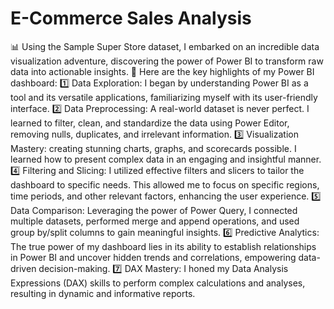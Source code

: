 # E-Commerce Sales Analysis

📊 Using the Sample Super Store dataset, I embarked on an incredible data visualization adventure, discovering the power of Power BI to transform raw data into actionable insights.
🎯 Here are the key highlights of my Power BI dashboard:
1️⃣ Data Exploration: I began by understanding Power BI as a tool and its versatile applications, familiarizing myself with its user-friendly interface.
2️⃣ Data Preprocessing: A real-world dataset is never perfect. I learned to filter, clean, and standardize the data using Power Editor, removing nulls, duplicates, and irrelevant information.
3️⃣ Visualization Mastery:  creating stunning charts, graphs, and scorecards possible. I learned how to present complex data in an engaging and insightful manner.
4️⃣ Filtering and Slicing: I utilized effective filters and slicers to tailor the dashboard to specific needs. This allowed me to focus on specific regions, time periods, and other relevant factors, enhancing the user experience.
5️⃣ Data Comparison: Leveraging the power of Power Query, I connected multiple datasets, performed merge and append operations, and used group by/split columns to gain meaningful insights.
6️⃣ Predictive Analytics: The true power of my dashboard lies in its ability to establish relationships in Power BI and uncover hidden trends and correlations, empowering data-driven decision-making.
7️⃣ DAX Mastery: I honed my Data Analysis Expressions (DAX) skills to perform complex calculations and analyses, resulting in dynamic and informative reports.
